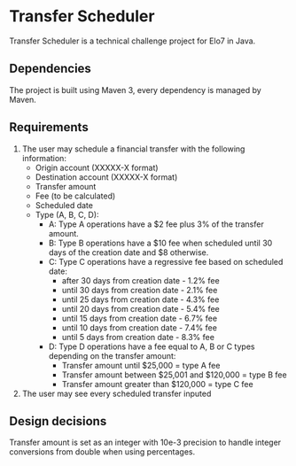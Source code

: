 Transfer Scheduler
================

Transfer Scheduler is a technical challenge project for Elo7 in Java.

Dependencies
------------

The project is built using Maven 3, every dependency is managed by Maven.

Requirements
------------

1. The user may schedule a financial transfer with the following information:
	* Origin account (XXXXX-X format)
	* Destination account (XXXXX-X format)
	* Transfer amount
	* Fee (to be calculated)
	* Scheduled date
	* Type (A, B, C, D):
		* A: Type A operations have a $2 fee plus 3% of the transfer amount.
		* B: Type B operations have a $10 fee when scheduled until 30 days of the creation date and $8 otherwise.
		* C: Type C operations have a regressive fee based on scheduled date:
			* after 30 days from creation date - 1.2% fee
			* until 30 days from creation date - 2.1% fee
			* until 25 days from creation date - 4.3% fee
			* until 20 days from creation date - 5.4% fee
			* until 15 days from creation date - 6.7% fee
			* until 10 days from creation date - 7.4% fee
			* until 5 days from creation date - 8.3% fee
		* D: Type D operations have a fee equal to A, B or C types depending on the transfer amount:
			* Transfer amount until $25,000 = type A fee
			* Transfer amount between $25,001 and $120,000 = type B fee
			* Transfer amount greater than $120,000 = type C fee
2. The user may see every scheduled transfer inputed

Design decisions
----------------

Transfer amount is set as an integer with 10e-3 precision to handle integer conversions from double when using percentages.